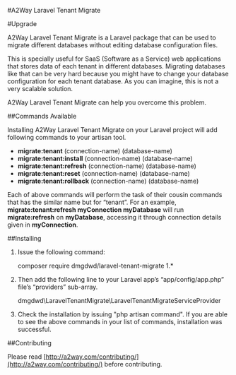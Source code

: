 #A2Way Laravel Tenant Migrate

#Upgrade

A2Way Laravel Tenant Migrate is a Laravel package that can be used to migrate different databases without editing database configuration files.

This is specially useful for SaaS (Software as a Service) web applications that stores data of each tenant in different databases. Migrating databases like that can be very hard because you might have to change your database configuration for each tenant database. As you can imagine, this is not a very scalable solution.

A2Way Laravel Tenant Migrate can help you overcome this problem.

##Commands Available

Installing A2Way Laravel Tenant Migrate on your Laravel project will add following commands to your artisan tool.

 - **migrate:tenant** (connection-name) (database-name)
 - **migrate:tenant:install** (connection-name) (database-name)
 - **migrate:tenant:refresh** (connection-name) (database-name)
 - **migrate:tenant:reset** (connection-name) (database-name)
 - **migrate:tenant:rollback** (connection-name) (database-name)

Each of above commands will perform the task of their cousin commands that has the similar name but for “tenant”. For an example, **migrate:tenant:refresh myConnection myDatabase** will run **migrate:refresh** on **myDatabase**, accessing it through connection details given in **myConnection**.

##Installing

1. Issue the following command:

    composer require dmgdwd/laravel-tenant-migrate 1.*

1. Then add the following line to your Laravel app’s “app/config/app.php” file’s “providers” sub-array.

    dmgdwd\LaravelTenantMigrate\LaravelTenantMigrateServiceProvider

1. Check the installation by issuing "php artisan command". If you are able to see the above commands in your list of commands, installation was successful.

##Contributing

Please read [http://a2way.com/contributing/](http://a2way.com/contributing/) before contributing.